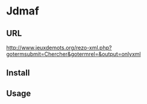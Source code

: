 # Jdmaf

## URL
http://www.jeuxdemots.org/rezo-xml.php?gotermsubmit=Chercher&gotermrel=&output=onlyxml

## Install

## Usage
